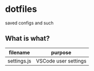 # dotfiles
saved configs and such

## What is what?
|filename   |purpose   |
|---|---|
|settings.js   |VSCode user settings   |
